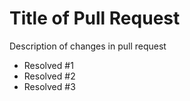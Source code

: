 
# Title of Pull Request

Description of changes in pull request

- Resolved #1
- Resolved #2
- Resolved #3
